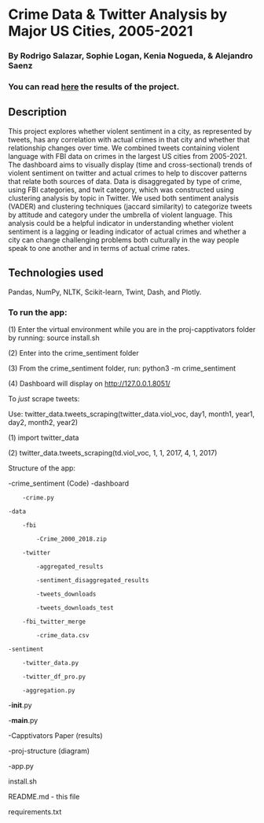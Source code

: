 # Crime Data & Twitter Analysis by Major US Cities, 2005-2021
### By Rodrigo Salazar, Sophie Logan, Kenia Nogueda, & Alejandro Saenz

### You can read [here](https://github.com/RodSlzr/portfolio/blob/main/Crime%20perception%20in%20major%20US%20Cities/Capptivators%20Paper%20(1).pdf) the results of the project.

## Description

This project explores whether violent sentiment in a city, as represented by tweets, has any correlation with actual crimes in that city and whether that relationship changes over time. We combined tweets containing violent language with FBI data on crimes in the largest US cities from 2005-2021. The dashboard aims to visually display (time and cross-sectional) trends of violent sentiment on twitter and actual crimes to help to discover patterns that relate both sources of data.
Data is disaggregated by type of crime, using FBI categories, and twit category, which was constructed using clustering analysis by topic in Twitter. We used both sentiment analysis (VADER) and clustering techniques (jaccard similarity) to categorize tweets by attitude and category under the umbrella of violent language. This analysis could be a helpful indicator in understanding whether violent sentiment is a lagging or leading indicator of actual crimes and whether a city can change challenging problems both culturally in the way people speak to one another and in terms of actual crime rates.

## Technologies used
Pandas, NumPy, NLTK, Scikit-learn, Twint, Dash, and Plotly.

### To run the app: 

(1) Enter the virtual environment while you are in the proj-capptivators folder by running: source install.sh 

(2) Enter into the crime_sentiment folder 

(3) From the crime_sentiment folder, run: python3 -m crime_sentiment

(4) Dashboard will display on http://127.0.0.1.8051/


To *just* scrape tweets:

Use: twitter_data.tweets_scraping(twitter_data.viol_voc, day1, month1, year1, day2, month2, year2)

(1) import twitter_data

(2) twitter_data.tweets_scraping(td.viol_voc, 1, 1, 2017, 4, 1, 2017)



Structure of the app: 

-crime_sentiment (Code)
    -dashboard

        -crime.py

    -data

        -fbi

            -Crime_2000_2018.zip

        -twitter

            -aggregated_results

            -sentiment_disaggregated_results

            -tweets_downloads

            -tweets_downloads_test

        -fbi_twitter_merge

            -crime_data.csv

    -sentiment

        -twitter_data.py

        -twitter_df_pro.py

        -aggregation.py


-__init__.py

-__main__.py

-Capptivators Paper (results)

-proj-structure (diagram)

-app.py    
    
install.sh

README.md - this file

requirements.txt


